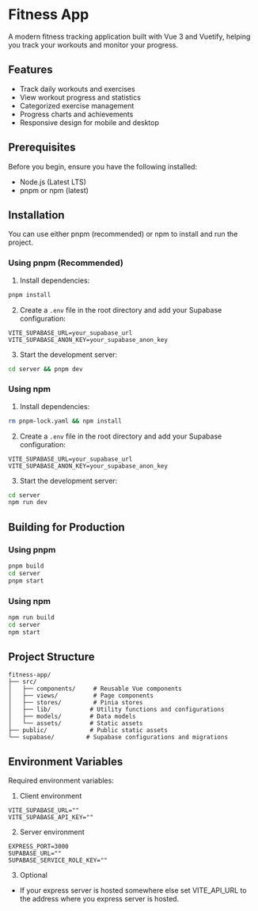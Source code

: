 # Fitness App

A modern fitness tracking application built with Vue 3 and Vuetify, helping you track your workouts and monitor your progress.

## Features

- Track daily workouts and exercises
- View workout progress and statistics
- Categorized exercise management
- Progress charts and achievements
- Responsive design for mobile and desktop

## Prerequisites

Before you begin, ensure you have the following installed:
- Node.js (Latest LTS)
- pnpm or npm (latest)

## Installation

You can use either pnpm (recommended) or npm to install and run the project.

### Using pnpm (Recommended)

1. Install dependencies:
```bash
pnpm install
```

2. Create a `.env` file in the root directory and add your Supabase configuration:
```env
VITE_SUPABASE_URL=your_supabase_url
VITE_SUPABASE_ANON_KEY=your_supabase_anon_key
```

3. Start the development server:
```bash
cd server && pnpm dev
```

### Using npm

1. Install dependencies:
```bash
rm pnpm-lock.yaml && npm install
```

2. Create a `.env` file in the root directory and add your Supabase configuration:
```env
VITE_SUPABASE_URL=your_supabase_url
VITE_SUPABASE_ANON_KEY=your_supabase_anon_key
```

3. Start the development server:
```bash
cd server
npm run dev
```

## Building for Production

### Using pnpm

```bash
pnpm build
cd server
pnpm start
```

### Using npm

```bash
npm run build
cd server
npm start
```

## Project Structure

```
fitness-app/
├── src/
│   ├── components/     # Reusable Vue components
│   ├── views/          # Page components
│   ├── stores/         # Pinia stores
│   ├── lib/           # Utility functions and configurations
│   ├── models/        # Data models
│   └── assets/        # Static assets
├── public/            # Public static assets
└── supabase/         # Supabase configurations and migrations
```

## Environment Variables

Required environment variables:

1. Client environment
```env
VITE_SUPABASE_URL=""
VITE_SUPABASE_API_KEY=""
```
2. Server environment

```env
EXPRESS_PORT=3000
SUPABASE_URL=""
SUPABASE_SERVICE_ROLE_KEY=""
```

3. Optional
- If your express server is hosted somewhere else set VITE_API_URL to the address where you express server is hosted.